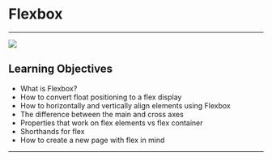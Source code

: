 # Flexbox  
___________________________________________  
![](https://blog.ida.cl/wp-content/uploads/sites/5/2017/12/Porque%CC%81-comenzar-a-utilizar-flexbox.png)  
  
## Learning Objectives  
  
- What is Flexbox?  
- How to convert float positioning to a flex display  
- How to horizontally and vertically align elements using Flexbox  
- The difference between the main and cross axes  
- Properties that work on flex elements vs flex container  
- Shorthands for flex  
- How to create a new page with flex in mind  
_____________________________________________  
